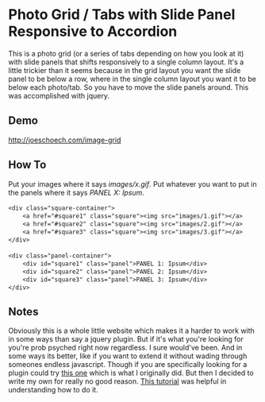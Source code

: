 # Photo Grid / Tabs with Slide Panel Responsive to Accordion

This is a photo grid (or a series of tabs depending on how you look at it) with slide panels that shifts responsively to a single column layout. It's a little trickier than it seems because in the grid layout you want the slide panel to be below a row, where in the single column layout you want it to be below each photo/tab. So you have to move the slide panels around. This was accomplished with jquery.

## Demo

http://joeschoech.com/image-grid

## How To

Put your images where it says *images/x.gif*. Put whatever you want to put in the panels where it says *PANEL X: Ipsum*.

	<div class="square-container">
        <a href="#square1" class="square"><img src="images/1.gif"></a>
        <a href="#square2" class="square"><img src="images/2.gif"></a>
        <a href="#square3" class="square"><img src="images/3.gif"></a>
    </div>

    <div class="panel-container">
        <div id="square1" class="panel">PANEL 1: Ipsum</div>
        <div id="square2" class="panel">PANEL 2: Ipsum</div>
        <div id="square3" class="panel">PANEL 3: Ipsum</div>
    </div>

## Notes

Obviously this is a whole little website which makes it a harder to work with in some ways than say a jquery plugin. But if it's what you're looking for you're prob psyched right now regardless. I sure would've been. And in some ways its better, like if you want to extend it without wading through someones endless javascript. Though if you are specifically looking for a plugin could try [this one](https://github.com/samsono/Easy-Responsive-Tabs-to-Accordion) which is what I originally did. But then I decided to write my own for really no good reason. [This tutorial](http://inspirationalpixels.com/tutorials/creating-tabs-with-html-css-and-jquery) was helpful in understanding how to do it.
